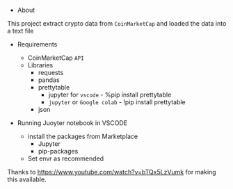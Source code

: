 
- About

This project extract crypto data from `CoinMarketCap` and loaded the data into a text file

- Requirements
    - CoinMarketCap `API`
    - Libraries
        - requests
        - pandas
        - prettytable
            - jupyter for `vscode` - %pip install prettytable
            - `jupyter` or `Google colab` - !pip install prettytable 
        - json

- Running Juoyter notebook in VSCODE
    - install the packages from Marketplace
        - Jupyter
        - pip-packages
    - Set envr as recommended


Thanks to https://www.youtube.com/watch?v=bTQx5LzVumk for making this available.